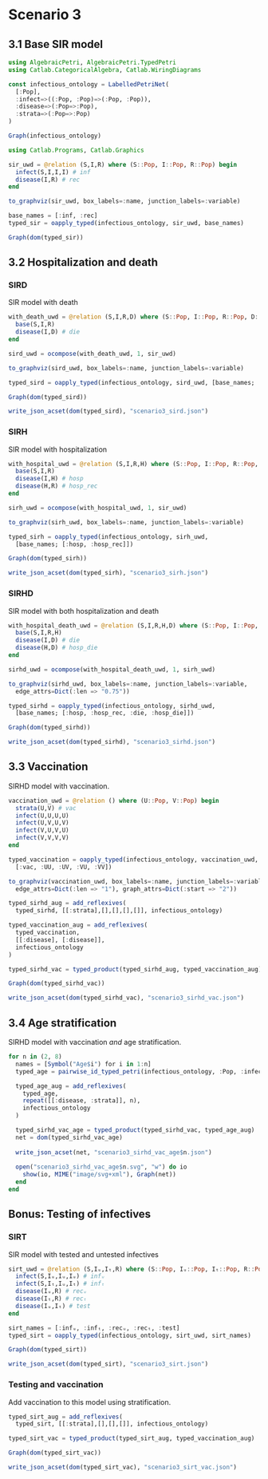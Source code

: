 # Scenario 3

## 3.1 Base SIR model


```julia
using AlgebraicPetri, AlgebraicPetri.TypedPetri
using Catlab.CategoricalAlgebra, Catlab.WiringDiagrams

const infectious_ontology = LabelledPetriNet(
  [:Pop],
  :infect=>((:Pop, :Pop)=>(:Pop, :Pop)),
  :disease=>(:Pop=>:Pop),
  :strata=>(:Pop=>:Pop)
)

Graph(infectious_ontology)
```


```julia
using Catlab.Programs, Catlab.Graphics

sir_uwd = @relation (S,I,R) where (S::Pop, I::Pop, R::Pop) begin
  infect(S,I,I,I) # inf
  disease(I,R) # rec
end

to_graphviz(sir_uwd, box_labels=:name, junction_labels=:variable)
```


```julia
base_names = [:inf, :rec]
typed_sir = oapply_typed(infectious_ontology, sir_uwd, base_names)

Graph(dom(typed_sir))
```

## 3.2 Hospitalization and death

### SIRD

SIR model with death


```julia
with_death_uwd = @relation (S,I,R,D) where (S::Pop, I::Pop, R::Pop, D::Pop) begin
  base(S,I,R)
  disease(I,D) # die
end

sird_uwd = ocompose(with_death_uwd, 1, sir_uwd)

to_graphviz(sird_uwd, box_labels=:name, junction_labels=:variable)
```


```julia
typed_sird = oapply_typed(infectious_ontology, sird_uwd, [base_names; :die])

Graph(dom(typed_sird))
```


```julia
write_json_acset(dom(typed_sird), "scenario3_sird.json")
```

### SIRH

SIR model with hospitalization


```julia
with_hospital_uwd = @relation (S,I,R,H) where (S::Pop, I::Pop, R::Pop, H::Pop) begin
  base(S,I,R)
  disease(I,H) # hosp
  disease(H,R) # hosp_rec
end

sirh_uwd = ocompose(with_hospital_uwd, 1, sir_uwd)

to_graphviz(sirh_uwd, box_labels=:name, junction_labels=:variable)
```


```julia
typed_sirh = oapply_typed(infectious_ontology, sirh_uwd,
  [base_names; [:hosp, :hosp_rec]])

Graph(dom(typed_sirh))
```


```julia
write_json_acset(dom(typed_sirh), "scenario3_sirh.json")
```

### SIRHD

SIR model with both hospitalization and death


```julia
with_hospital_death_uwd = @relation (S,I,R,H,D) where (S::Pop, I::Pop, R::Pop, H::Pop, D::Pop) begin
  base(S,I,R,H)
  disease(I,D) # die
  disease(H,D) # hosp_die
end

sirhd_uwd = ocompose(with_hospital_death_uwd, 1, sirh_uwd)

to_graphviz(sirhd_uwd, box_labels=:name, junction_labels=:variable,
  edge_attrs=Dict(:len => "0.75"))
```


```julia
typed_sirhd = oapply_typed(infectious_ontology, sirhd_uwd,
  [base_names; [:hosp, :hosp_rec, :die, :hosp_die]])

Graph(dom(typed_sirhd))
```


```julia
write_json_acset(dom(typed_sirhd), "scenario3_sirhd.json")
```

## 3.3 Vaccination

SIRHD model with vaccination.


```julia
vaccination_uwd = @relation () where (U::Pop, V::Pop) begin
  strata(U,V) # vac
  infect(U,U,U,U)
  infect(U,V,U,V)
  infect(V,U,V,U)
  infect(V,V,V,V)
end

typed_vaccination = oapply_typed(infectious_ontology, vaccination_uwd,
  [:vac, :UU, :UV, :VU, :VV])

to_graphviz(vaccination_uwd, box_labels=:name, junction_labels=:variable,
  edge_attrs=Dict(:len => "1"), graph_attrs=Dict(:start => "2"))
```


```julia
typed_sirhd_aug = add_reflexives(
  typed_sirhd, [[:strata],[],[],[],[]], infectious_ontology)

typed_vaccination_aug = add_reflexives(
  typed_vaccination,
  [[:disease], [:disease]],
  infectious_ontology
)

typed_sirhd_vac = typed_product(typed_sirhd_aug, typed_vaccination_aug)

Graph(dom(typed_sirhd_vac))
```


```julia
write_json_acset(dom(typed_sirhd_vac), "scenario3_sirhd_vac.json")
```

## 3.4 Age stratification

SIRHD model with vaccination *and* age stratification.


```julia
for n in (2, 8)
  names = [Symbol("Age$i") for i in 1:n]
  typed_age = pairwise_id_typed_petri(infectious_ontology, :Pop, :infect, names)

  typed_age_aug = add_reflexives(
    typed_age,
    repeat([[:disease, :strata]], n),
    infectious_ontology
  )

  typed_sirhd_vac_age = typed_product(typed_sirhd_vac, typed_age_aug)
  net = dom(typed_sirhd_vac_age)
  
  write_json_acset(net, "scenario3_sirhd_vac_age$n.json")
  
  open("scenario3_sirhd_vac_age$n.svg", "w") do io
    show(io, MIME("image/svg+xml"), Graph(net))
  end
end
```

## Bonus: Testing of infectives

### SIRT

SIR model with tested and untested infectives


```julia
sirt_uwd = @relation (S,Iᵤ,Iₜ,R) where (S::Pop, Iᵤ::Pop, Iₜ::Pop, R::Pop) begin
  infect(S,Iᵤ,Iᵤ,Iᵤ) # infᵤ
  infect(S,Iₜ,Iᵤ,Iₜ) # infₜ
  disease(Iᵤ,R) # recᵤ
  disease(Iₜ,R) # recₜ
  disease(Iᵤ,Iₜ) # test
end

sirt_names = [:infᵤ, :infₜ, :recᵤ, :recₜ, :test]
typed_sirt = oapply_typed(infectious_ontology, sirt_uwd, sirt_names)

Graph(dom(typed_sirt))
```


```julia
write_json_acset(dom(typed_sirt), "scenario3_sirt.json")
```

### Testing and vaccination

Add vaccination to this model using stratification.


```julia
typed_sirt_aug = add_reflexives(
  typed_sirt, [[:strata],[],[],[]], infectious_ontology)

typed_sirt_vac = typed_product(typed_sirt_aug, typed_vaccination_aug)

Graph(dom(typed_sirt_vac))
```


```julia
write_json_acset(dom(typed_sirt_vac), "scenario3_sirt_vac.json")
```
